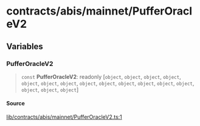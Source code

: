 # contracts/abis/mainnet/PufferOracleV2

## Variables

### PufferOracleV2

> `const` **PufferOracleV2**: readonly [`object`, `object`, `object`, `object`, `object`, `object`, `object`, `object`, `object`, `object`, `object`, `object`, `object`, `object`, `object`, `object`]

#### Source

[lib/contracts/abis/mainnet/PufferOracleV2.ts:1](https://github.com/PufferFinance/puffer-sdk/blob/a9993be944ac446b4d1c31dcacdd83bc080f187a/lib/contracts/abis/mainnet/PufferOracleV2.ts#L1)
